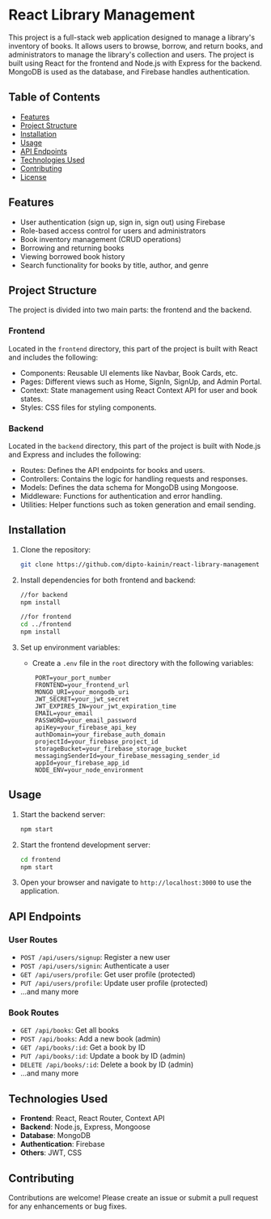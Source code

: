 # React Library Management

This project is a full-stack web application designed to manage a library's inventory of books. It allows users to browse, borrow, and return books, and administrators to manage the library's collection and users. The project is built using React for the frontend and Node.js with Express for the backend. MongoDB is used as the database, and Firebase handles authentication.

## Table of Contents

-   [Features](#features)
-   [Project Structure](#project-structure)
-   [Installation](#installation)
-   [Usage](#usage)
-   [API Endpoints](#api-endpoints)
-   [Technologies Used](#technologies-used)
-   [Contributing](#contributing)
-   [License](#license)

## Features

-   User authentication (sign up, sign in, sign out) using Firebase
-   Role-based access control for users and administrators
-   Book inventory management (CRUD operations)
-   Borrowing and returning books
-   Viewing borrowed book history
-   Search functionality for books by title, author, and genre

## Project Structure

The project is divided into two main parts: the frontend and the backend.

### Frontend

Located in the `frontend` directory, this part of the project is built with React and includes the following:

-   Components: Reusable UI elements like Navbar, Book Cards, etc.
-   Pages: Different views such as Home, SignIn, SignUp, and Admin Portal.
-   Context: State management using React Context API for user and book states.
-   Styles: CSS files for styling components.

### Backend

Located in the `backend` directory, this part of the project is built with Node.js and Express and includes the following:

-   Routes: Defines the API endpoints for books and users.
-   Controllers: Contains the logic for handling requests and responses.
-   Models: Defines the data schema for MongoDB using Mongoose.
-   Middleware: Functions for authentication and error handling.
-   Utilities: Helper functions such as token generation and email sending.

## Installation

1. Clone the repository:

    ```bash
    git clone https://github.com/dipto-kainin/react-library-management
    ```

2. Install dependencies for both frontend and backend:

    ```bash
    //for backend
    npm install
    ```

    ```bash
    //for frontend
    cd ../frontend
    npm install
    ```

3. Set up environment variables:
    - Create a `.env` file in the `root` directory with the following variables:
    ```
        PORT=your_port_number
        FRONTEND=your_frontend_url
        MONGO_URI=your_mongodb_uri
        JWT_SECRET=your_jwt_secret
        JWT_EXPIRES_IN=your_jwt_expiration_time
        EMAIL=your_email
        PASSWORD=your_email_password
        apiKey=your_firebase_api_key
        authDomain=your_firebase_auth_domain
        projectId=your_firebase_project_id
        storageBucket=your_firebase_storage_bucket
        messagingSenderId=your_firebase_messaging_sender_id
        appId=your_firebase_app_id
        NODE_ENV=your_node_environment

    ```

## Usage

1. Start the backend server:

    ```bash
    npm start
    ```

2. Start the frontend development server:

    ```bash
    cd frontend
    npm start
    ```

3. Open your browser and navigate to `http://localhost:3000` to use the application.

## API Endpoints

### User Routes

-   `POST /api/users/signup`: Register a new user
-   `POST /api/users/signin`: Authenticate a user
-   `GET /api/users/profile`: Get user profile (protected)
-   `PUT /api/users/profile`: Update user profile (protected)
-   ...and many more

### Book Routes

-   `GET /api/books`: Get all books
-   `POST /api/books`: Add a new book (admin)
-   `GET /api/books/:id`: Get a book by ID
-   `PUT /api/books/:id`: Update a book by ID (admin)
-   `DELETE /api/books/:id`: Delete a book by ID (admin)
-   ...and many more

## Technologies Used

-   **Frontend**: React, React Router, Context API
-   **Backend**: Node.js, Express, Mongoose
-   **Database**: MongoDB
-   **Authentication**: Firebase
-   **Others**: JWT, CSS

## Contributing

Contributions are welcome! Please create an issue or submit a pull request for any enhancements or bug fixes.
